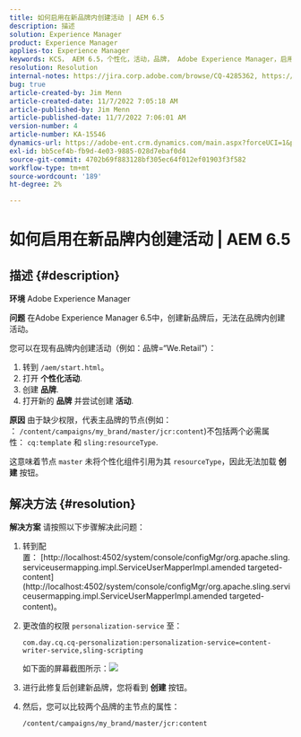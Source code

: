 ```yaml
---
title: 如何启用在新品牌内创建活动 | AEM 6.5
description: 描述
solution: Experience Manager
product: Experience Manager
applies-to: Experience Manager
keywords: KCS， AEM 6.5，个性化，活动，品牌， Adobe Experience Manager，启用，创建，创建
resolution: Resolution
internal-notes: https://jira.corp.adobe.com/browse/CQ-4285362, https://jira.corp.adobe.com/browse/CQ-4278366, https://daycare.day.com/content/home/ubs_cq/ubs_ch/fit_internet/214314.html#post0006
bug: true
article-created-by: Jim Menn
article-created-date: 11/7/2022 7:05:18 AM
article-published-by: Jim Menn
article-published-date: 11/7/2022 7:06:01 AM
version-number: 4
article-number: KA-15546
dynamics-url: https://adobe-ent.crm.dynamics.com/main.aspx?forceUCI=1&pagetype=entityrecord&etn=knowledgearticle&id=ea81b688-6a5e-ed11-9561-6045bd0065f9
exl-id: bb5cef4b-fb9d-4e03-9885-028d7ebaf0d4
source-git-commit: 4702b69f883128bf305ec64f012ef01903f3f582
workflow-type: tm+mt
source-wordcount: '189'
ht-degree: 2%

---
```


# 如何启用在新品牌内创建活动 | AEM 6.5

## 描述 {#description}


<b>环境</b>
Adobe Experience Manager

<b>问题</b>
在Adobe Experience Manager 6.5中，创建新品牌后，无法在品牌内创建活动。

您可以在现有品牌内创建活动（例如：品牌=“We.Retail”）：

1. 转到 `/aem/start.html`。
2. 打开 <b>个性化</b><b>活动</b>.
3. 创建 <b>品牌</b>.
4. 打开新的 <b>品牌</b> 并尝试创建 <b>活动</b>.


<b>原因</b>
由于缺少权限，代表主品牌的节点(例如： ： `/content/campaigns/my_brand/master/jcr:content`)不包括两个必需属性： `cq:template` 和 `sling:resourceType`.

这意味着节点 `master` 未将个性化组件引用为其 `resourceType`，因此无法加载 <b>创建</b> 按钮。








## 解决方法 {#resolution}


<b>解决方案</b>
请按照以下步骤解决此问题：

1. 转到配置： [http://localhost:4502/system/console/configMgr/org.apache.sling.serviceusermapping.impl.ServiceUserMapperImpl.amended targeted-content](http://localhost:4502/system/console/configMgr/org.apache.sling.serviceusermapping.impl.ServiceUserMapperImpl.amended targeted-content)。
2. 更改值的权限 `personalization-service` 至：

   `com.day.cq.cq-personalization:personalization-service=content-writer-service,sling-scripting`

   如下面的屏幕截图所示：![](https://adobe.sharepoint.com/sites/D365EntAttachments/knowledgearticle/How%20to%20enable%20creating%20Activities%20inside%20a%20new%20Brand%20-%20Personalization%20-%20AEM%206-5_19685F9AF794EA11A811000D3A303484/Activity_Brand_Create.jpg)
3. 进行此修复后创建新品牌，您将看到 <b>创建</b> 按钮。
4. 然后，您可以比较两个品牌的主节点的属性：


   ```
   /content/campaigns/my_brand/master/jcr:content
   ```

